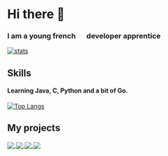 # Hi there 👋
### I am a young french <img src="https://media0.giphy.com/media/x8r9ko36SAFSoMnFN1/giphy.gif?cid=790b7611659a542c656387ad297081e84810a66d8a897c0a&rid=giphy.gif&ct=g" width="17" height="12"> developer apprentice<br />

[![stats](https://github-readme-stats.vercel.app/api?username=TheoM-e&show_icons=true&count_private=true&include_all_commits=true&theme=onedark&hide=prs,contribs)](https://github.com/TheoM-e/)<br />

## Skills
#### Learning Java, C, Python and a bit of Go.

[![Top Langs](https://github-readme-stats.vercel.app/api/top-langs/?username=TheoM-e&layout=compact)](https://github.com/TheoM-e/)

## My projects

<a href="https://github.com/TheoM-e/SuperCalc">
  <img align="center" src="https://github-readme-stats.vercel.app/api/pin/?username=TheoM-e&repo=SuperCalc&show_owner=true)" />
</a>
<a href="https://github.com/TheoM-e/Piscine42">
  <img align="center" src="https://github-readme-stats.vercel.app/api/pin/?username=TheoM-e&repo=Piscine42&show_owner=true)" />
</a>
<a href="https://github.com/TheoM-e/All-42-subject">
  <img align="center" src="https://github-readme-stats.vercel.app/api/pin/?username=TheoM-e&repo=All-42-subject&show_owner=true)">
</a>
<a href="https://github.com/TheoM-e/BingoMC">
  <img align="center" src="https://github-readme-stats.vercel.app/api/pin/?username=TheoM-e&repo=BingoMC&show_owner=true)">
</a>
